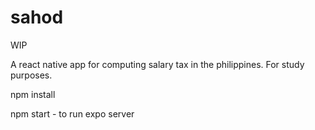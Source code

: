 # sahod

WIP

A react native app for computing salary tax in the philippines. For study purposes.

npm install 

npm start - to run expo server
